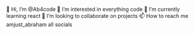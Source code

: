 👋 Hi, I’m @Ab4code
👀 I’m interested in everything code
🌱 I’m currently learning react
💞️ I’m looking to collaborate on projects
📫 How to reach me amjust_abraham all socials
